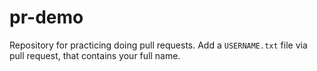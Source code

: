 pr-demo
=======

Repository for practicing doing pull requests.  Add a `USERNAME.txt` file via pull request, that contains your full name.
